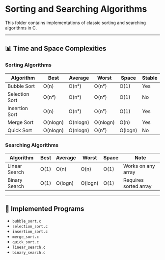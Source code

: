 # Sorting and Searching Algorithms

This folder contains implementations of classic sorting and searching algorithms in C.

---

## 📊 Time and Space Complexities

### Sorting Algorithms

| Algorithm        | Best     | Average  | Worst    | Space  | Stable |
|------------------|----------|----------|----------|--------|--------|
| Bubble Sort      | O(n)     | O(n²)    | O(n²)    | O(1)   | Yes    |
| Selection Sort   | O(n²)    | O(n²)    | O(n²)    | O(1)   | No     |
| Insertion Sort   | O(n)     | O(n²)    | O(n²)    | O(1)   | Yes    |
| Merge Sort       | O(nlogn) | O(nlogn) | O(nlogn) | O(n)   | Yes    |
| Quick Sort       | O(nlogn) | O(nlogn) | O(n²)    | O(logn)| No     |

### Searching Algorithms

| Algorithm        | Best  | Average | Worst | Space | Note               |
|------------------|-------|---------|--------|--------|--------------------|
| Linear Search    | O(1)  | O(n)    | O(n)   | O(1)   | Works on any array |
| Binary Search    | O(1)  | O(logn) | O(logn)| O(1)   | Requires sorted array |

---

## 📁 Implemented Programs

- `bubble_sort.c`
- `selection_sort.c`
- `insertion_sort.c`
- `merge_sort.c`
- `quick_sort.c`
- `linear_search.c`
- `binary_search.c`

